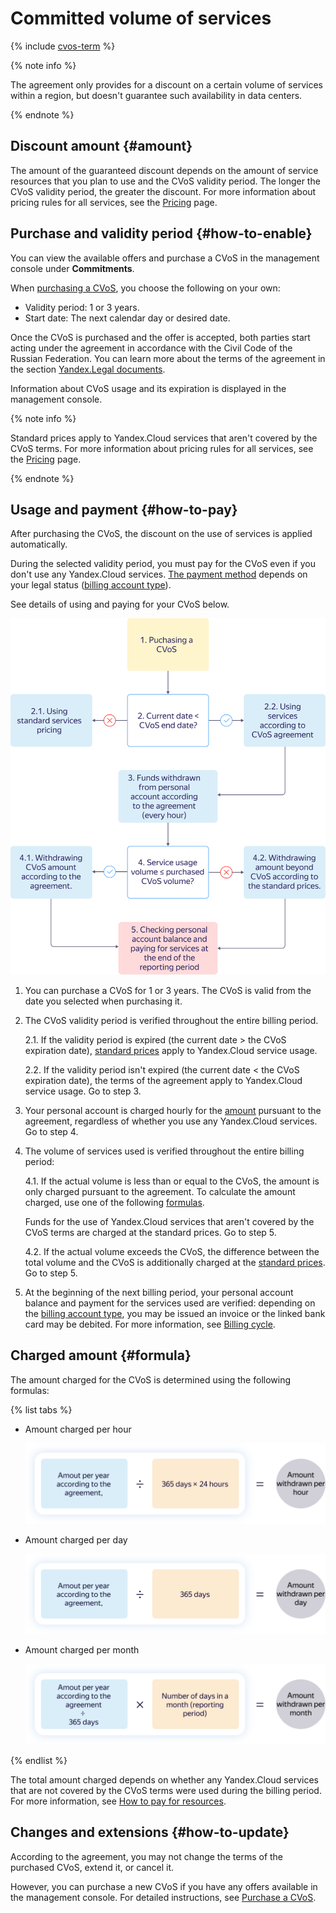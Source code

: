 # Committed volume of services

{% include [cvos-term](../_includes/cvos-term.md) %}

{% note info %}

The agreement only provides for a discount on a certain volume of services within a region, but doesn't guarantee such availability in data centers.

{% endnote %}

## Discount amount {#amount}

The amount of the guaranteed discount depends on the amount of service resources that you plan to use and the CVoS validity period. The longer the CVoS validity period, the greater the discount. For more information about pricing rules for all services, see the [Pricing](https://cloud.yandex.ru/prices) page.

## Purchase and validity period {#how-to-enable}

You can view the available offers and purchase a CVoS in the management console under **Commitments**.

When [purchasing a CVoS](../operations/purchase-cvos.md), you choose the following on your own:

- Validity period: 1 or 3 years.
- Start date: The next calendar day or desired date.

Once the CVoS is purchased and the offer is accepted, both parties start acting under the agreement in accordance with the Civil Code of the Russian Federation. You can learn more about the terms of the agreement in the section [Yandex.Legal documents](https://yandex.ru/legal/cloud_oferta/?lang=ru).

Information about CVoS usage and its expiration is displayed in the management console.

{% note info %}

Standard prices apply to Yandex.Cloud services that aren't covered by the CVoS terms. For more information about pricing rules for all services, see the [Pricing](https://cloud.yandex.ru/prices) page.

{% endnote %}

## Usage and payment {#how-to-pay}

After purchasing the CVoS, the discount on the use of services is applied automatically.

During the selected validity period, you must pay for the CVoS even if you don't use any Yandex.Cloud services. [The payment method](../payment/payment-methods.md) depends on your legal status ([billing account type](../concepts/billing-account.md#ba-types)).

See details of using and paying for your CVoS below.

![image](../_assets/cud-scheme.svg)

1. You can purchase a CVoS for 1 or 3 years. The CVoS is valid from the date you selected when purchasing it.

1. The CVoS validity period is verified throughout the entire billing period.

   2.1. If the validity period is expired (the current date > the CVoS expiration date), [standard prices](https://cloud.yandex.ru/prices) apply to Yandex.Cloud service usage.

   2.2. If the validity period isn't expired (the current date < the CVoS expiration date), the terms of the agreement apply to Yandex.Cloud service usage. Go to step 3.

1. Your personal account is charged hourly for the [amount](#formula) pursuant to the agreement, regardless of whether you use any Yandex.Cloud services. Go to step 4.

1. The volume of services used is verified throughout the entire billing period:

   4.1. If the actual volume is less than or equal to the CVoS, the amount is only charged pursuant to the agreement. To calculate the amount charged, use one of the following [formulas](#formula).

    Funds for the use of Yandex.Cloud services that aren't covered by the CVoS terms are charged at the standard prices. Go to step 5.

   4.2. If the actual volume exceeds the CVoS, the difference between the total volume and the CVoS is additionally charged at the [standard prices](https://cloud.yandex.ru/prices). Go to step 5.

1. At the beginning of the next billing period, your personal account balance and payment for the services used are verified: depending on the [billing account type](../concepts/billing-account.md#ba-types), you may be issued an invoice or the linked bank card may be debited. For more information, see [Billing cycle](../payment/billing-cycle.md).

## Charged amount {#formula}

The amount charged for the CVoS is determined using the following formulas:

{% list tabs %}

- Amount charged per hour

  ![image](../_assets/cud-hour-amount.svg)

- Amount charged per day

  ![image](../_assets/cud-day-amount.svg)

- Amount charged per month

  ![image](../_assets/cud-month-amount.svg)

{% endlist %}

The total amount charged depends on whether any Yandex.Cloud services that are not covered by the CVoS terms were used during the billing period. For more information, see [How to pay for resources](../payment/index.md).

## Changes and extensions {#how-to-update}

According to the agreement, you may not change the terms of the purchased CVoS, extend it, or cancel it.

However, you can purchase a new CVoS if you have any offers available in the management console. For detailed instructions, see [Purchase a CVoS](../operations/purchase-cvos.md).

